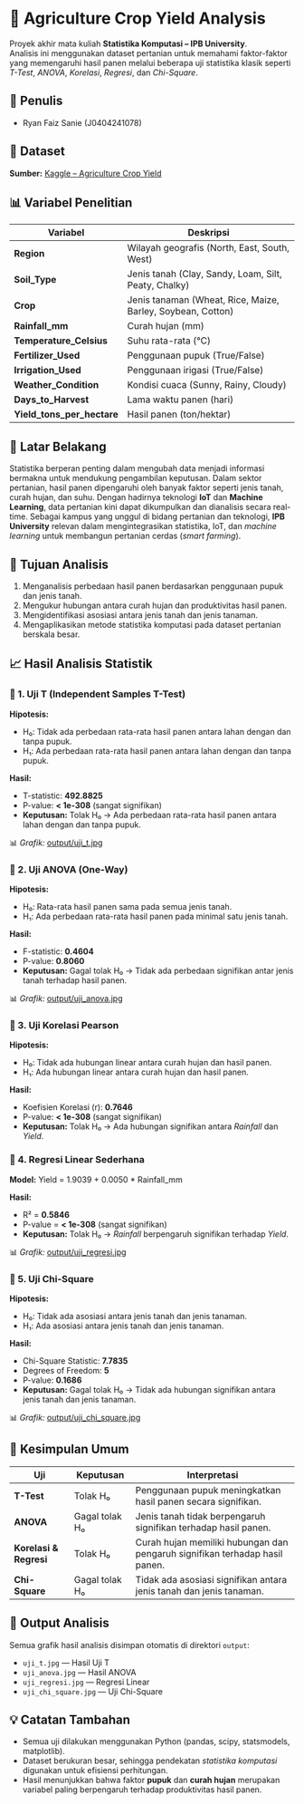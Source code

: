 # 🌾 Agriculture Crop Yield Analysis

Proyek akhir mata kuliah **Statistika Komputasi – IPB University**.  
Analisis ini menggunakan dataset pertanian untuk memahami faktor-faktor yang memengaruhi hasil panen melalui beberapa uji statistika klasik seperti *T-Test*, *ANOVA*, *Korelasi*, *Regresi*, dan *Chi-Square*.

## 🪪 Penulis
- Ryan Faiz Sanie (J0404241078)

## 📂 Dataset
**Sumber:** [Kaggle – Agriculture Crop Yield](https://www.kaggle.com/datasets/samuelotiattakorah/agriculture-crop-yield)


## 📊 Variabel Penelitian
| Variabel | Deskripsi |
|-----------|------------|
| **Region** | Wilayah geografis (North, East, South, West) |
| **Soil_Type** | Jenis tanah (Clay, Sandy, Loam, Silt, Peaty, Chalky) |
| **Crop** | Jenis tanaman (Wheat, Rice, Maize, Barley, Soybean, Cotton) |
| **Rainfall_mm** | Curah hujan (mm) |
| **Temperature_Celsius** | Suhu rata-rata (°C) |
| **Fertilizer_Used** | Penggunaan pupuk (True/False) |
| **Irrigation_Used** | Penggunaan irigasi (True/False) |
| **Weather_Condition** | Kondisi cuaca (Sunny, Rainy, Cloudy) |
| **Days_to_Harvest** | Lama waktu panen (hari) |
| **Yield_tons_per_hectare** | Hasil panen (ton/hektar) |


## 📖 Latar Belakang
Statistika berperan penting dalam mengubah data menjadi informasi bermakna untuk mendukung pengambilan keputusan. Dalam sektor pertanian, hasil panen dipengaruhi oleh banyak faktor seperti jenis tanah, curah hujan, dan suhu. Dengan hadirnya teknologi **IoT** dan **Machine Learning**, data pertanian kini dapat dikumpulkan dan dianalisis secara real-time. Sebagai kampus yang unggul di bidang pertanian dan teknologi, **IPB University** relevan dalam mengintegrasikan statistika, IoT, dan *machine learning* untuk membangun pertanian cerdas (*smart farming*).

## 🎯 Tujuan Analisis
1. Menganalisis perbedaan hasil panen berdasarkan penggunaan pupuk dan jenis tanah.  
2. Mengukur hubungan antara curah hujan dan produktivitas hasil panen.  
3. Mengidentifikasi asosiasi antara jenis tanah dan jenis tanaman.  
4. Mengaplikasikan metode statistika komputasi pada dataset pertanian berskala besar.


## 📈 Hasil Analisis Statistik

### 🔹 1. Uji T (Independent Samples T-Test)
**Hipotesis:**
- H₀: Tidak ada perbedaan rata-rata hasil panen antara lahan dengan dan tanpa pupuk.  
- H₁: Ada perbedaan rata-rata hasil panen antara lahan dengan dan tanpa pupuk.  

**Hasil:**
- T-statistic: **492.8825**  
- P-value: **< 1e-308** (sangat signifikan)  
- **Keputusan:** Tolak H₀ → Ada perbedaan rata-rata hasil panen antara lahan dengan dan tanpa pupuk.  

📊 *Grafik:* [output/uji_t.jpg](output/uji_t.jpg)

### 🔹 2. Uji ANOVA (One-Way)
**Hipotesis:**
- H₀: Rata-rata hasil panen sama pada semua jenis tanah.  
- H₁: Ada perbedaan rata-rata hasil panen pada minimal satu jenis tanah.  

**Hasil:**
- F-statistic: **0.4604**  
- P-value: **0.8060**  
- **Keputusan:** Gagal tolak H₀ → Tidak ada perbedaan signifikan antar jenis tanah terhadap hasil panen.  

📊 *Grafik:* [output/uji_anova.jpg](output/uji_anova.jpg)

### 🔹 3. Uji Korelasi Pearson
**Hipotesis:**
- H₀: Tidak ada hubungan linear antara curah hujan dan hasil panen.  
- H₁: Ada hubungan linear antara curah hujan dan hasil panen.  

**Hasil:**
- Koefisien Korelasi (r): **0.7646**  
- P-value: **< 1e-308** (sangat signifikan)  
- **Keputusan:** Tolak H₀ → Ada hubungan signifikan antara *Rainfall* dan *Yield*.  

### 🔹 4. Regresi Linear Sederhana
**Model:**
Yield = 1.9039 + 0.0050 * Rainfall_mm

**Hasil:**
- R² = **0.5846**  
- P-value = **< 1e-308** (sangat signifikan)  
- **Keputusan:** Tolak H₀ → *Rainfall* berpengaruh signifikan terhadap *Yield*.  

📊 *Grafik:* [output/uji_regresi.jpg](output/uji_regresi.jpg)


### 🔹 5. Uji Chi-Square
**Hipotesis:**
- H₀: Tidak ada asosiasi antara jenis tanah dan jenis tanaman.  
- H₁: Ada asosiasi antara jenis tanah dan jenis tanaman.  

**Hasil:**
- Chi-Square Statistic: **7.7835**  
- Degrees of Freedom: **5**  
- P-value: **0.1686**  
- **Keputusan:** Gagal tolak H₀ → Tidak ada hubungan signifikan antara jenis tanah dan jenis tanaman.  

📊 *Grafik:* [output/uji_chi_square.jpg](output/uji_chi_square.jpg)

## 🧩 Kesimpulan Umum
| Uji | Keputusan | Interpretasi |
|-----|------------|---------------|
| **T-Test** | Tolak H₀ | Penggunaan pupuk meningkatkan hasil panen secara signifikan. |
| **ANOVA** | Gagal tolak H₀ | Jenis tanah tidak berpengaruh signifikan terhadap hasil panen. |
| **Korelasi & Regresi** | Tolak H₀ | Curah hujan memiliki hubungan dan pengaruh signifikan terhadap hasil panen. |
| **Chi-Square** | Gagal tolak H₀ | Tidak ada asosiasi signifikan antara jenis tanah dan jenis tanaman. |

## 📂 Output Analisis
Semua grafik hasil analisis disimpan otomatis di direktori `output`:
- `uji_t.jpg` — Hasil Uji T  
- `uji_anova.jpg` — Hasil ANOVA  
- `uji_regresi.jpg` — Regresi Linear  
- `uji_chi_square.jpg` — Uji Chi-Square  

## 💡 Catatan Tambahan
- Semua uji dilakukan menggunakan Python (pandas, scipy, statsmodels, matplotlib).  
- Dataset berukuran besar, sehingga pendekatan *statistika komputasi* digunakan untuk efisiensi perhitungan.  
- Hasil menunjukkan bahwa faktor **pupuk** dan **curah hujan** merupakan variabel paling berpengaruh terhadap produktivitas hasil panen.
